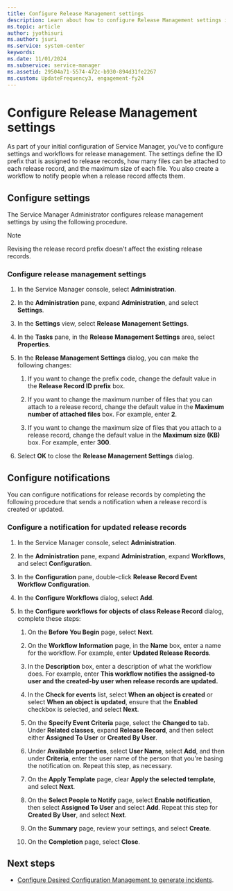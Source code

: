 ```yaml
---
title: Configure Release Management settings
description: Learn about how to configure Release Management settings in Service Manager.
ms.topic: article
author: jyothisuri
ms.author: jsuri
ms.service: system-center
keywords:
ms.date: 11/01/2024
ms.subservice: service-manager
ms.assetid: 29504a71-5574-472c-b930-894d31fe2267
ms.custom: UpdateFrequency3, engagement-fy24
---
```


# Configure Release Management settings



As part of your initial configuration of Service Manager, you've to configure settings and workflows for release management. The settings define the ID prefix that is assigned to release records, how many files can be attached to each release record, and the maximum size of each file. You also create a workflow to notify people when a release record affects them.

## Configure settings

The Service Manager Administrator configures release management settings by using the following procedure.

> [!NOTE]
> Revising the release record prefix doesn't affect the existing release records.

### Configure release management settings

1. In the Service Manager console, select **Administration**.

2. In the **Administration** pane, expand **Administration**, and select **Settings**.

3. In the **Settings** view, select **Release Management Settings**.

4. In the **Tasks** pane, in the **Release Management Settings** area, select **Properties**.

5. In the **Release Management Settings** dialog, you can make the following changes:

    1. If you want to change the prefix code, change the default value in the **Release Record ID prefix** box.

    2. If you want to change the maximum number of files that you can attach to a release record, change the default value in the **Maximum number of attached files** box. For example, enter **2**.

    3. If you want to change the maximum size of files that you attach to a release record, change the default value in the **Maximum size (KB)** box. For example, enter **300**.

6. Select **OK** to close the **Release Management Settings** dialog.

## Configure notifications

You can configure notifications for release records by completing the following procedure that sends a notification when a release record is created or updated.

### Configure a notification for updated release records

1. In the Service Manager console, select **Administration**.

2. In the **Administration** pane, expand **Administration**, expand **Workflows**, and select **Configuration**.

3. In the **Configuration** pane, double-click **Release Record Event Workflow Configuration**.

4. In the **Configure Workflows** dialog, select **Add**.

5. In the **Configure workflows for objects of class Release Record** dialog, complete these steps:

    1. On the **Before You Begin** page, select **Next**.

    2. On the **Workflow Information** page, in the **Name** box, enter a name for the workflow. For example, enter **Updated Release Records**.

    3. In the **Description** box, enter a description of what the workflow does. For example, enter **This workflow notifies the assigned-to user and the created-by user when release records are updated.**

    4. In the **Check for events** list, select **When an object is created** or select **When an object is updated**, ensure that the **Enabled** checkbox is selected, and select **Next**.

    5. On the **Specify Event Criteria** page, select the **Changed to** tab. Under **Related classes**, expand **Release Record**, and then select either **Assigned To User** or **Created By User**.

    6. Under **Available properties**, select **User Name**, select **Add**, and then under **Criteria**, enter the user name of the person that you're basing the notification on. Repeat this step, as necessary.

    7. On the **Apply Template** page, clear **Apply the selected template**, and select **Next**.

    8. On the **Select People to Notify** page, select **Enable notification**, then select **Assigned To User** and select **Add**. Repeat this step for **Created By User**, and select **Next**.

    9. On the **Summary** page, review your settings, and select **Create**.

    10. On the **Completion** page, select **Close**.

## Next steps

- [Configure Desired Configuration Management to generate incidents](dcm-incidents.md).
